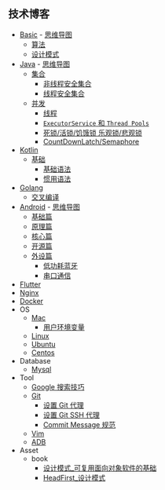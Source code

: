 ## 技术博客

- [Basic](md/language/basic.md) - [思维导图](mind/Basic.pdf)
  - [算法](md/language/basic.md#算法)
  - [设计模式](md/language/basic.md#设计模式)
- [Java](md/language/java.md) - [思维导图](mind/Java.pdf)
  - [集合](md/language/java.md#集合)
    - [非线程安全集合](md/language/java.md#非线程安全集合)
    - [线程安全集合](md/language/java.md#线程安全集合)
  - [并发](md/language/java.md#并发)
    - [线程](md/language/java.md#线程)
    - [`ExecutorService` 和 `Thread Pools`](#executorservice-和-thread-pools)
    - [死锁/活锁/饥饿锁 乐观锁/悲观锁](#死锁活锁饥饿锁-乐观锁悲观锁)
    - [CountDownLatch/Semaphore](#countdownlatchsemaphore)
- [Kotlin](md/language/kotlin.md)
  - [基础](md/language/kotlin.md#基础)
    - [基础语法](md/language/kotlin.md#基础语法)
    - [惯用语法](md/language/kotlin.md#惯用语法)
- [Golang](md/language/golang.md)
  - [交叉编译](md/language/golang.md#交叉编译)
- [Android](md/android.md) - [思维导图](mind/Android.pdf)
  - [基础篇](md/android.md#基础篇)
  - [原理篇](md/android.md#原理篇)
  - [核心篇](md/android.md#核心篇)
  - [开源篇](md/android.md#开源篇)
  - [外设篇](md/android.md#外设篇)
    - [低功耗蓝牙](md/android.md#低功耗蓝牙Bluetooth-Low-Energy)
    - [串口通信](md/android.md#串口通信)
- [Flutter](md/flutter.md)
- [Nginx](md/nginx.md)
- [Docker](md/docker.md)
- OS
  - [Mac](md/os/mac.md)
    - [用户环境变量](md/os/mac.md#用户环境变量)
  - [Linux](md/os/linux.md)
  - [Ubuntu](md/os/ubuntu.md)
  - [Centos](md/os/centos.md)
- Database
  - [Mysql](md/database/mysql.md)
- Tool
  - [Google 搜索技巧](#Google-搜索技巧)
  - [Git](md/tool/git.md)
    - [设置 Git 代理](md/tool/git.md#设置-Git-代理)
    - [设置 Git SSH 代理](md/tool/git.md#设置-Git-SSH-代理)
    - [Commit Message 规范](md/tool/git-commit-message-specification.md)
  - [Vim](md/tool/vim.md)
  - [ADB](md/android/adb.md)
- Asset
  - book
    - [设计模式_可复用面向对象软件的基础](asset/book/设计模式_可复用面向对象软件的基础.pdf)
    - [HeadFirst_设计模式](asset/book/HeadFirst_设计模式.pdf)
